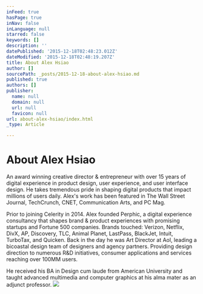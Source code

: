 ```yaml
---
inFeed: true
hasPage: true
inNav: false
inLanguage: null
starred: false
keywords: []
description: ''
datePublished: '2015-12-18T02:48:23.012Z'
dateModified: '2015-12-18T02:48:19.207Z'
title: About Alex Hsiao
author: []
sourcePath: _posts/2015-12-18-about-alex-hsiao.md
published: true
authors: []
publisher:
  name: null
  domain: null
  url: null
  favicon: null
url: about-alex-hsiao/index.html
_type: Article

---
```

# About Alex Hsiao

An award winning creative director & entrepreneur with over 15 years of digital experience in product design, user experience, and user interface design. He takes tremendous pride in shaping digital products that impact millions of users daily. Alex's work has been featured in The Wall Street Journal, TechCrunch, CNET, Communication Arts, and PC Mag. 

Prior to joining Celerity in 2014\. Alex founded Perphic, a digital experience consultancy that shapes brand & product experiences with promising startups and Fortune 500 companies. Brands touched: Verizon, Netflix, DivX, AP, Discovery, TLC, Animal Planet, LastPass, BlackJet, Intuit, TurboTax, and Quicken.
Back in the day he was Art Director at Aol, leading a bicoastal design team of designers and agency partners. Providing design direction to numerous R&D initiatives, consumer applications and services reaching over 100MM users. 

He received his BA in Design cum laude from American University and taught advanced multimedia and computer graphics at his alma mater as an adjunct professor. ![](https://the-grid-user-content.s3-us-west-2.amazonaws.com/ebaadb36-bbf6-4c65-8a9b-c9af5f29b7bb.jpg)